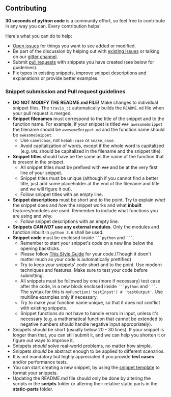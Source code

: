 ## Contributing

**30 seconds of python code** is a community effort, so feel free to contribute in any way you can. Every contribution helps!

Here's what you can do to help:

- [Open issues](https://github.com/kriadmin/30-seconds-of-python-code/issues/new) for things you want to see added or modified.
- Be part of the discussion by helping out with [existing issues](https://github.com/kriadmin/30-seconds-of-python-code/issues) or talking on our [gitter channel](https://gitter.im/30-seconds-of-python-code/Lobby).
- Submit [pull requests](https://github.com/kriadmin/30-seconds-of-python-code/pulls) with snippets you have created (see below for guidelines).
- Fix typos in existing snippets, improve snippet descriptions and explanations or provide better examples.

### Snippet submission and Pull request guidelines

- **DO NOT MODIFY THE README.md FILE!** Make changes to individual snippet files. The `travis_ci` automatically builds the `README.md` file when your pull request is merged.
- **Snippet filenames** must correspond to the title of the snippet and to the function name. For example, if your snippet is titled `### awesomeSnippet` the filename should be `awesomeSnippet.md` and the function name should be `awesomeSnippet`.
  - Use `camelCase`, not `kebab-case` or `snake_case`.
  - Avoid capitalization of words, except if the whole word is capitalized (e.g. `URL` should be capitalized in the filename and the snippet title).
- **Snippet titles** should have be the same as the name of the function that is present in the snippet.
  - All snippet titles must be prefixed with `###` and be at the very first line of your snippet.
  - Snippet titles must be unique (although if you cannot find a better title, just add some placeholder at the end of the filename and title and we will figure it out).
  - Follow snippet titles with an empty line.
- **Snippet descriptions** must be short and to the point. Try to explain *what* the snippet does and *how* the snippet works and what **inbuilt** features/modules are used. Remember to include what functions you are using and why.
  - Follow snippet descriptions with an empty line.
- **Snippets _CAN NOT_ use any external modules**. Only the modules and function inbuilt in `python 3.6` shall be used.
- **Snippet code** must be enclosed inside ` ```python ` and ` ``` `.
  - Remember to start your snippet's code on a new line below the opening backticks.
  - Please follow [This Style Guide](https://www.python.org/dev/peps/pep-0008/) for your code.(Though it doen't matter much as your code is automatically prettified)
  - Try to keep your snippets' code short and to the point. Use modern techniques and features. Make sure to test your code before submitting.
  - All snippets must be followed by one (more if necessary) test case after the code, in a new block enclosed inside ` ```python ` and ` ``` `. The syntax for this is `myFunction('testInput') # 'testOutput'`. Use multiline examples only if necessary.
  - Try to make your function name unique, so that it does not conflict with existing snippets.
  - Snippet functions do not have to handle errors in input, unless it's necessary (e.g. a mathematical function that cannot be extended to negative numbers should handle negative input appropriately).
- Snippets should be short (usually below 20 - 30 lines). If your snippet is longer than that, you can still submit it, and we can help you shorten it or figure out ways to improve it.
- Snippets *should* solve real-world problems, no matter how simple.
- Snippets *should* be abstract enough to be applied to different scenarios.
- It is not mandatory but highly appreciated if you provide **test cases** and/or performance tests.
- You can start creating a new snippet, by using the [snippet template](snippet-template.md) to format your snippets.
- Updating the README.md file should only be done by altering the scripts in the **scripts** folder or altering their relative static parts in the **static-parts** folder.

<!--
### Additional guidelines and conventions regarding snippets

- If your snippet contains argument with default parameters, explain what happens if they are omitted when calling the function and what the default case is.
- If your snippet uses recursion, explain the base cases.
- If your variable is not changed anywhere in the code name it in uppercase.
- Use `camelCase` for function and variable names if they consist of more than one word.
- Try to give meaningful names to variables. For example use `letter`, instead of `lt`. Some exceptions to convention are:
  - `arr` for lists (usually as the snippet function's argument).
  - `str` for strings.
  - `n` for a numeric value (usually as the snippet function's argument).
  - `val` or `v` for value (usually when iterating a list, mapping, sorting etc.).
  - `i` for indexes.
  - `func` for function arguments.
  - `nums` for lists of numbers.
- Use `()` if your function takes no arguments.
- Specify default parameters for arguments, if necessary. It is preferred to put default parameters last unless you have pretty good reason not to.
- If your snippet's function takes variadic arguments, use `...args` (although in certain cases, it might be needed to use a different name).
- Always use single quotes for string literals.
- Prefer using the ternary operator (`trueResult if condition else falseResult`) instead of `if else` statements whenever possible.
- Avoid nesting ternary operators (but you can do it if you feel like you should).
- You should define multiple variables on the same line (e.g. `x,y = 0,1`) on the same line whenever possible.
- Do not use trailing or leading underscores in variable names(unless it is a helper function).
- Use lambda functions as much as possible, except when you can't.
- Leave a single space after a comma (`,`) character.
- Try to strike a balance between readability, brevity, and performance.
- Never use `eval()`. Your snippet will be disqualified immediately.-->
